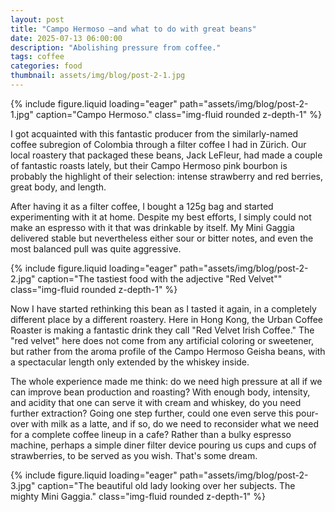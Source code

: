 ```yaml
---
layout: post
title: "Campo Hermoso —and what to do with great beans"
date: 2025-07-13 06:00:00
description: "Abolishing pressure from coffee."
tags: coffee
categories: food
thumbnail: assets/img/blog/post-2-1.jpg
---
```


{% include figure.liquid loading="eager" path="assets/img/blog/post-2-1.jpg" caption="Campo Hermoso." class="img-fluid rounded z-depth-1" %}

I got acquainted with this fantastic producer from the similarly-named coffee subregion of Colombia through a filter coffee I had in Zürich. Our local roastery that packaged these beans, Jack LeFleur, had made a couple of fantastic roasts lately, but their Campo Hermoso pink bourbon is probably the highlight of their selection: intense strawberry and red berries, great body, and length.

After having it as a filter coffee, I bought a 125g bag and started experimenting with it at home. Despite my best efforts, I simply could not make an espresso with it that was drinkable by itself. My Mini Gaggia delivered stable but nevertheless either sour or bitter notes, and even the most balanced pull was quite aggressive.

{% include figure.liquid loading="eager" path="assets/img/blog/post-2-2.jpg" caption="The tastiest food with the adjective \"Red Velvet\"" class="img-fluid rounded z-depth-1" %}

Now I have started rethinking this bean as I tasted it again, in a completely different place by a different roastery. Here in Hong Kong, the Urban Coffee Roaster is making a fantastic drink they call "Red Velvet Irish Coffee." The "red velvet" here does not come from any artificial coloring or sweetener, but rather from the aroma profile of the Campo Hermoso Geisha beans, with a spectacular length only extended by the whiskey inside.

The whole experience made me think: do we need high pressure at all if we can improve bean production and roasting? With enough body, intensity, and acidity that one can serve it with cream and whiskey, do you need further extraction? Going one step further, could one even serve this pour-over with milk as a latte, and if so, do we need to reconsider what we need for a complete coffee lineup in a cafe? Rather than a bulky espresso machine, perhaps a simple diner filter device pouring us cups and cups of strawberries, to be served as you wish. That's some dream.

{% include figure.liquid loading="eager" path="assets/img/blog/post-2-3.jpg" caption="The beautiful old lady looking over her subjects. The mighty Mini Gaggia." class="img-fluid rounded z-depth-1" %}
